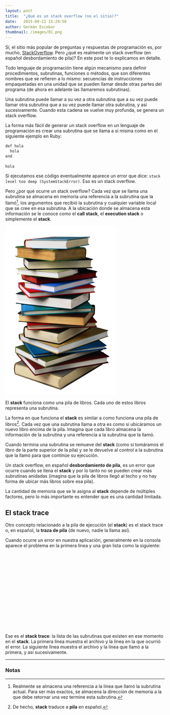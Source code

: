```yaml
---
layout: post
title:  "¿Qué es un stack overflow (no el sitio)?"
date:   2015-09-21 15:29:58
author: Germán Escobar
thumbnail: /images/01.png
---
```


Sí, el sitio más popular de preguntas y respuestas de programación es, por mucho, <a href="http://stackoverflow.com/" target="_blank">StackOverflow</a>. Pero ¿qué es realmente un stack overflow (en español desbordamiento de pila)? En este post te lo explicamos en detalle.

Todo lenguaje de programación tiene algún mecanismo para definir procedimientos, subrutinas, funciones o métodos, que son diferentes nombres que se refieren a lo mismo: secuencias de instrucciones empaquetadas en una unidad que se pueden llamar desde otras partes del programa (de ahora en adelante las llamaremos subrutinas).

Una subrutina puede llamar a su vez a otra subrutina que a su vez puede llamar otra subrutina que a su vez puede llamar otra subrutina, y así sucesivamente. Cuando esta cadena se vuelve muy profunda, se genera un stack overflow.

La forma más fácil de generar un stack overflow en un lenguaje de programación es crear una subrutina que se llama a sí misma como en el siguiente ejemplo en Ruby:

<pre><code class="overflow ruby">def hola
  hola
end

hola</code></pre>

Si ejecutamos ese código eventualmente aparece un error que dice: `stack level too deep (SystemStackError)`. Eso es un stack overflow.

Pero ¿por qué ocurre un stack overflow? Cada vez que se llama una subrutina se almacena en memoria una referencia a la subrutina que la llamó[^1], los argumentos que recibió la subrutina y cualquier variable local que se cree en esa subrutina. A la ubicación donde se almacena esta información se le conoce como el **call stack**, el **execution stack** o simplemente el **stack**.

<img src="/images/book-stack.png" alt="Pila de libros" class="photo">

<p class="photo-description">El <strong>stack</strong> funciona como una pila de libros. Cada uno de estos libros representa una subrutina.</p>

La forma en que funciona el **stack** es similar a como funciona una pila de libros[^2]. Cada vez que una subrutina llama a otra es como si ubicáramos un nuevo libro encima de la pila. Imagina que cada libro almacena la información de la subrutina y una referencia a la subrutina que la llamó.

Cuando termina una subrutina se remueve del **stack** (como si tomáramos el libro de la parte superior de la pila) y se le devuelve al control a la subrutina que la llamó para que continúe su ejecución.

Un stack overflow, en español **desbordamiento de pila**, es un error que ocurre cuando se llena el **stack** y por lo tanto no se pueden crear más subrutinas anidadas (imagina que la pila de libros llegó al techo y no hay forma de ubicar más libros sobre esa pila).

La cantidad de memoria que se le asigna al **stack** depende de múltiples factores, pero lo más importante es entender que es una cantidad limitada.

## El stack trace

Otro concepto relacionado a la pila de ejecución (el **stack**) es el stack trace o, en español, la **traza de pila** (de nuevo, nadie la llama así).

Cuando ocurre un error en nuestra aplicación, generalmente en la consola aparece el problema en la primera línea y una gran lista como la siguiente:

<pre><code class="overflow nohighlight" style="color: white;">$ ruby myprogram.rb
no implicit conversion of nil into String
/Users/germanescobar/.rvm/gems/ruby-2.1.5/gems/signature-0.1.8/lib/signature.rb:173:in `hexdigest'
/Users/germanescobar/.rvm/gems/ruby-2.1.5/gems/signature-0.1.8/lib/signature.rb:173:in `signature'
/Users/germanescobar/.rvm/gems/ruby-2.1.5/gems/signature-0.1.8/lib/signature.rb:53:in `sign'
/Users/germanescobar/.rvm/gems/ruby-2.1.5/gems/pusher-0.14.5/lib/pusher/request.rb:20:in `initialize'
/Users/germanescobar/.rvm/gems/ruby-2.1.5/gems/pusher-0.14.5/lib/pusher/resource.rb:29:in `new'
/Users/germanescobar/.rvm/gems/ruby-2.1.5/gems/pusher-0.14.5/lib/pusher/resource.rb:29:in `create_request'
...</code></pre>

Ese es el **stack trace**: la lista de las subrutinas que existen en ese momento en el **stack**. La primera línea muestra el archivo y la línea en la que ocurrió el error. La siguiente línea muestra el archivo y la línea que llamó a la primera, y así sucesivamente.

---

### Notas

[^1]: Realmente se almacena una referencia a la línea que llamó la subrutina actual. Para ser más exactos, se almacena la dirección de memoria a la que debe retornar una vez termine esta subrutina.
[^2]: De hecho, **stack** traduce a **pila** en español.